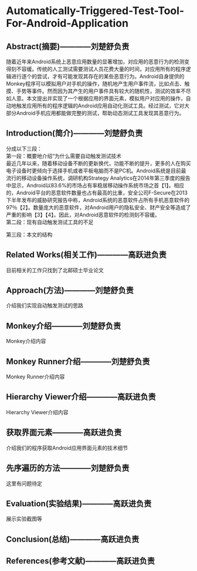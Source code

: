 # Automatically-Triggered-Test-Tool-For-Android-Application
## Abstract(摘要)————刘楚舒负责
随着近年来Android系统上恶意应用数量的显著增加，对应用的恶意行为的检测变得刻不容缓。传统的人工测试需要测试人员花费大量的时间，对应用所有的程序逻辑进行逐个的尝试，才有可能发现其存在的某些恶意行为。Android自身提供的Monkey程序可以模拟用户对手机的操作，随机地产生用户事件流，比如点击、触摸、手势等事件。然而因为其产生的用户事件具有较大的随机性，测试的效率不尽如人意。本文提出并实现了一个根据应用的界面元素，模拟用户对应用的操作，自动地触发应用所有的程序逻辑的Android应用自动化测试工具。经过测试，它对大部分Android手机应用都能做完整的测试，帮助动态测试工具发现其恶意行为。
  
## Introduction(简介)————刘楚舒负责
分成以下三段：<br>
第一段：概要地介绍“为什么需要自动触发测试技术<br>
最近几年以来，随着移动设备不断的更新换代，功能不断的提升，更多的人在购买电子设备时更倾向于选择手机或者平板电脑而不是PC机。Android系统是目前最流行的移动设备操作系统，调研机构Strategy Analytics在2014年第三季度的报告中显示，Android以83.6%的市场占有率稳居移动操作系统市场之首【1】。相应的，Android平台的恶意软件数量也占有最高的比重，安全公司F-Secure在2013下半年发布的威胁研究报告中称，Android系统的恶意软件占所有手机恶意软件的97％【2】。数量庞大的恶意软件，对Android用户的隐私安全、财产安全等造成了严重的影响【3】【4】。因此，对Android恶意软件的检测刻不容缓。<br>
第二段：现有自动触发测试工具的不足<br>

第三段：本文的结构<br>
  
## Related Works(相关工作)————高跃进负责
目前相关的工作只找到了北邮硕士毕业论文

## Approach(方法)————刘楚舒负责
介绍我们实现自动触发测试的思路
  
## Monkey介绍————刘楚舒负责
Monkey介绍内容
  
## Monkey Runner介绍————刘楚舒负责
Monkey Runner介绍内容
  
## Hierarchy Viewer介绍————高跃进负责
Hierarchy Viewer介绍内容
  
## 获取界面元素————高跃进负责
介绍我们的程序获取Android应用界面元素的技术细节
  
## 先序遍历的方法————刘楚舒负责
这里有问题待定
  
## Evaluation(实验结果)————高跃进负责
展示实验截图等
  
## Conclusion(总结)————高跃进负责

## References(参考文献)————高跃进负责
